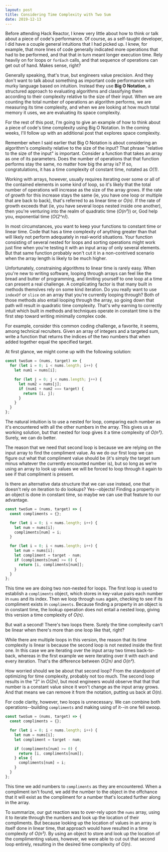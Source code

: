 ```yaml
---
layout: post
title: Considering Time Complexity with Two Sum
date: 2019-12-13
---
```


Before attending Hack Reactor, I knew very little about how to think or talk about a piece of code's performance. Of course, as a self-taught developer, I did have a couple general intuitions that I had picked up. I knew, for example, that more lines of code generally indicated more operations that had to be performed, and that that in turn meant longer execution time. Rely heavily on for loops or `forEach` calls, and that sequence of operations can get out of hand. Makes sense, right?

Generally speaking, that's true, but engineers value precision. And they don't want to talk about something as important code performance with murky language based on intuition. Instead they use **Big O Notation**, a structured approach to evaluating algorithms and classifying them according to their complexity relative to the size of their input. When we are counting the total number of operations an algorithm performs, we are measuring its time complexity, and when we are looking at how much total memory it uses, we are evaluating its space complexity.

For the rest of this post, I'm going to give an example of how to think about a piece of code's time complexity using Big O Notation. In the coming weeks, I'll follow up with an additional post that explores space complexity.

Remember when I said earlier that Big O Notation is about considering an algorithm's complexity relative to the size of the input? That phrase "relative to the size of the input" is important. Consider a function that takes an array as one of its parameters. Does the number of operations that that function performs stay the same, no matter how big the array is? If so, congratulations, it has a time complexity of constant time, notated as _O(1)_.

Working with arrays, however, usually requires iterating over some or all of the contained elements in some kind of loop, so it's likely that the total number of operations will increase as the size of the array grows. If the rate of growth for this increase stays the same (ie, you have one loop or multiple that are back to back), that's referred to as linear time or _O(n)_. If the rate of growth exceeds that (ie, you have several loops nested inside one another), then you're venturing into the realm of quadratic time (_O(n&sup2;)_) or, God help you, exponential time (_O(2^n)_).

In most circumstances, you want to keep your functions to constant time or linear time. Code that has a time complexity of anything greater than that will likely not perform adequately in real-world situations. Your function consisting of several nested for loops and sorting operations might work just fine when you're testing it with an input array of only several elements. But that same function probably won't cut it in a non-contrived scenario when the array length is likely to be much higher.

Unfortunately, constraining algorithms to linear time is rarely easy. When you're new to writing software, looping through arrays can feel like the bread and butter of programming, and limiting yourself to one loop at a time can present a real challenge. A complicating factor is that many built in methods themslves rely on some kind iteration. Do you really want to use `indexOf` or `slice` on an array that you're currently looping through? Both of those methods also entail looping through the array, so going down that path will result in quadratic time complexity. That's why earning to correctly intuit which built in methods and techniques operate in constant time is the first step toward writing minimally complex code.

For example, consider this common coding challenge, a favorite, it seems, among technical recruiters. Given an array of integers and a targeted sum, write a function that returns the indices of the two numbers that when added together equal the specified target.

At first glance, we might come up with the following solution:

```javascript
const twoSum = (nums, target) => {
  for (let i = 0; i < nums.length; i++) {
    let num1 = nums[i];

    for (let j = 0; j < nums.length; j++) {
      let num2 = nums[j];
      if (num1 + num2 === target) {
        return [i, j];
      }
    }
  }
};
```

The natural intuition is to use a nested for loop, comparing each number as it's encountered with all the other numbers in the array. This gives us a working solution, but that nested for loop gives it a time complexity of _O(n&sup2;)_. Surely, we can do better.

The reason that we need that second loop is because we are relying on the input array to find the compliment value. As we do our first loop we can figure out what that compliment value should be (it's simply the target sum minus whatever the currently encounted number is), but so long as we're using an array to look up values we will be forced to loop through it again to see if that compliment is present.

Is there an alternative data structure that we can use instead, one that doesn't rely on iteration to do lookups? Yes--objects! Finding a property in an object is done in constant time, so maybe we can use that feature to our advantage.

```javascript
const twoSum = (nums, target) => {
  const compliments = {};

  for (let i = 0; i < nums.length; i++) {
    let num = nums[i];
    compliments[num] = i;
  }

  for (let i = 0; i < nums.length; i++) {
    let num = nums[i];
    let compliment = target - num;
    if (compliments[num] >= 0) {
      return [i, compliments[num]];
    }
  }
};
```

This time we are doing two non-nested for loops. The first loop is used to establish a `compliments` object, which stores in key-value pairs each number in `nums` and its index. Then we loop through `nums` again, checking to see if its compliment exists in `compliments`. Because finding a property in an object is in constant time, the lookup operation does not entail a nested loop, giving this version a time complexity of _O(n)_.

But wait a second! There's two loops there. Surely the time complexity can't be linear when there's more than one loop like that, right?

While there are multiple loops in this version, the reason that its time complexity is linear is because the second loop is not nested inside the first one. In this case we are iterating over the input array two times back-to-back, whereas in the first example we were iterating over it with each and every iteration. That's the difference between _O(2n)_ and _O(n&sup2;)_.

How worried should we be about that second loop? From the standpoint of optimizing for time complexity, probably not too much. The second loop results in the "2" in _O(2n)_, but most engineers would observe that that that number is a constant value since it won't change as the input array grows. And that means we can remove it from the notation, putting us back at _O(n)_.

For code clarity, however, two loops is unnecessary. We can combine both operations--building `compliments` and making using of it--in one fell swoop.

```javascript
const twoSum = (nums, target) => {
  const compliments = {};

  for (let i = 0; i < nums.length; i++) {
    let num = nums[i];
    let compliment = target - num;

    if (compliments[num] >= 0) {
      return [i, compliments[num]];
    } else {
      compliments[num] = i;
    }
  }
};
```

This time we add numbers to `compliments` as they are encountered. When a compliment isn't found, we add the number to the object in the offchance that it will exist as the compliment for a number that's located further along in the array.

To summarize, our gut reaction was to over-rely upon the `nums` array, using it to iterate through the numbers and look up the location of their compliments. But because looking up the location of values in an array is itself done in linear time, that approach would have resulted in a time complexity of _O(n&sup2;)_. By using an object to store and look up the location of the complimenting values, however, we were able to cut out that second loop entirely, resulting in the desired time complexity of _O(n)_.
